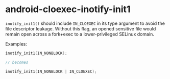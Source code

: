 # android-cloexec-inotify-init1

`inotify_init1()` should include `IN_CLOEXEC` in its type argument to
avoid the file descriptor leakage. Without this flag, an opened
sensitive file would remain open across a fork+exec to a
lower-privileged SELinux domain.

Examples:

```c++
inotify_init1(IN_NONBLOCK);

// becomes

inotify_init1(IN_NONBLOCK | IN_CLOEXEC);
```
